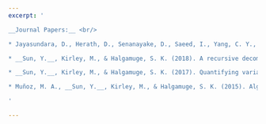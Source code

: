 ```yaml
---
excerpt: '

__Journal Papers:__ <br/>

* Jayasundara, D., Herath, D., Senanayake, D., Saeed, I., Yang, C. Y., __Sun, Y.__, Chang, B. C., Tang, S. L. and Halgamuge, S. K. (2019). ENVirT: inference of ecological characteristics of viruses from metagenomic data. BMC Bioinformatics, 19(13), 377. [[PDF]](http://yuansuny.github.io/files/Jpaper_ENVirT.pdf) <br/>

* __Sun, Y.__, Kirley, M., & Halgamuge, S. K. (2018). A recursive decomposition method for large scale continuous optimization. IEEE Transactions on Evolutionary Computation, 22(5), 647-661. [[PDF]](http://yuansuny.github.io/files/Jpaper_RDG.pdf) [[BIB]](http://yuansuny.github.io/files/Jpaper_RDG.txt) [[Code]](https://bitbucket.org/yuans/rdg) [[Supp]](http://yuansuny.github.io/files/Jpaper_RDG_Supplement.pdf) <br/> 

* __Sun, Y.__, Kirley, M., & Halgamuge, S. K. (2017). Quantifying variable interactions in continuous optimization problems. IEEE Transactions on Evolutionary Computation, 21(2), 249-264. [[PDF]](http://yuansuny.github.io/files/Jpaper_MEE.pdf) <br/> 

* Muñoz, M. A., __Sun, Y.__, Kirley, M., & Halgamuge, S. K. (2015). Algorithm selection for black-box continuous optimization problems: A survey on methods and challenges. Information Sciences, 317, 224-245. [[PDF]](http://yuansuny.github.io/files/Jpaper_AS.pdf) <br/>

'

---
```


